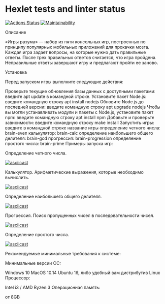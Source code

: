 # Hexlet tests and linter status

[![Actions Status](https://github.com/IzarlyShark/frontend-project-44/workflows/hexlet-check/badge.svg)](https://github.com/IzarlyShark/frontend-project-44/actions) [![Maintainability](https://api.codeclimate.com/v1/badges/da45a578b2212e84641b/maintainability)](https://codeclimate.com/github/IzarlyShark/frontend-project-44/maintainability)

Описание

«Игры разума» — набор из пяти консольных игр, построенных по принципу популярных мобильных приложений для прокачки мозга. Каждая игра задает вопросы, на которые нужно дать правильные ответы. После трех правильных ответов считается, что игра пройдена. Неправильные ответы завершают игру и предлагают пройти ее заново.

Установка

Перед запуском игры выполните следующие действия:

Проверьте текущие обновления базы данных с доступными пакетами: введите apt update в командной строке.
Установите пакет Node.js: введите командную строку apt install nodejs
Обновите Node.js до последней версии: введите командную строку apt upgrade nodejs
Чтобы вы могли устанавливать модули и пакеты с Node.js, установите пакет npm: введите командную строку apt install npm
Добавьте и проверьте зависимости: введите командную строку make install
Запустить игры: введите в командной строке название игры
определение четного числа: brain-even
калькулятор: brain-calc
oпределение наибольшего общего делителя: brain-gcd
прогрессия: brain-progression
определение простого числа: brain-prime
Примеры запуска игр:

Определение четного числа.

[![asciicast](https://asciinema.org/a/542915.svg)](https://asciinema.org/a/542915)

Калькулятор. Арифметические выражения, которые необходимо вычислить.

[![asciicast](https://asciinema.org/a/Pjv9LBvTKTvWv7Iju5Xnf8fBx.svg)](https://asciinema.org/a/Pjv9LBvTKTvWv7Iju5Xnf8fBx)

Определение наибольшего общего делителя.

[![asciicast](https://asciinema.org/a/lVHWAugaWk9eY9iLlXKM4Wt0n.svg)](https://asciinema.org/a/lVHWAugaWk9eY9iLlXKM4Wt0n)

Прогрессия. Поиск пропущенных чисел в последовательности чисел.

[![asciicast](https://asciinema.org/a/ssbwQETMRMT6UmzjBdshfnwSt.svg)](https://asciinema.org/a/ssbwQETMRMT6UmzjBdshfnwSt)

Определение простого числа.

[![asciicast](https://asciinema.org/a/5g0KEpZf2TUa4JJLNGk1aFoUh.svg)](https://asciinema.org/a/5g0KEpZf2TUa4JJLNGk1aFoUh)

Рекомендуемые минимальные требования к системе:

Минимальные версии ОС:

Windows 10
MacOS 10.14
Ubuntu 16, либо удобный вам дистрибутив Linux
Процессор:

Intel i3 / AMD Ryzen 3
Операционная память:

от 8GB
